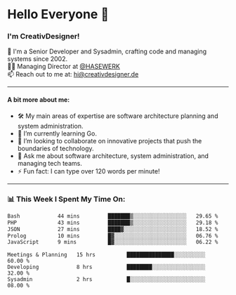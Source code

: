 # Hello Everyone 👋

### I'm CreativDesigner!

🔭 I'm a Senior Developer and Sysadmin, crafting code and managing systems since 2002.  
👨‍💼 Managing Director at [@HASEWERK](https://github.com/HASEWERK)  
📫 Reach out to me at: [hi@creativdesigner.de](mailto:hi@creativdesigner.de)  

---

#### A bit more about me:

- 🛠 My main areas of expertise are software architecture planning and system administration.
- 🌱 I’m currently learning Go.
- 👯 I’m looking to collaborate on innovative projects that push the boundaries of technology.
- 💬 Ask me about software architecture, system administration, and managing tech teams.
- ⚡ Fun fact: I can type over 120 words per minute!  

---

### 📊 **This Week I Spent My Time On:**

<!--START_SECTION:waka-->

```txt
Bash            44 mins         ███████▒░░░░░░░░░░░░░░░░░   29.65 %
PHP             43 mins         ███████▒░░░░░░░░░░░░░░░░░   29.18 %
JSON            27 mins         ████▓░░░░░░░░░░░░░░░░░░░░   18.52 %
Prolog          10 mins         █▓░░░░░░░░░░░░░░░░░░░░░░░   06.76 %
JavaScript      9 mins          █▓░░░░░░░░░░░░░░░░░░░░░░░   06.22 %
```

<!--END_SECTION:waka-->

```text
Meetings & Planning   15 hrs          ███████████████░░░░░░░░░░   60.00 % 
Developing            8 hrs           ████████░░░░░░░░░░░░░░░░░   32.00 % 
Sysadmin              2 hrs           █░░░░░░░░░░░░░░░░░░░░░░░░   08.00 %

